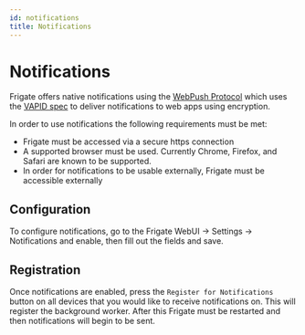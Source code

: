 ```yaml
---
id: notifications
title: Notifications
---
```


# Notifications

Frigate offers native notifications using the [WebPush Protocol](https://web.dev/articles/push-notifications-web-push-protocol) which uses the [VAPID spec](https://tools.ietf.org/html/draft-thomson-webpush-vapid) to deliver notifications to web apps using encryption.

In order to use notifications the following requirements must be met:

- Frigate must be accessed via a secure https connection
- A supported browser must be used. Currently Chrome, Firefox, and Safari are known to be supported.
- In order for notifications to be usable externally, Frigate must be accessible externally

## Configuration

To configure notifications, go to the Frigate WebUI -> Settings -> Notifications and enable, then fill out the fields and save.

## Registration

Once notifications are enabled, press the `Register for Notifications` button on all devices that you would like to receive notifications on. This will register the background worker. After this Frigate must be restarted and then notifications will begin to be sent.